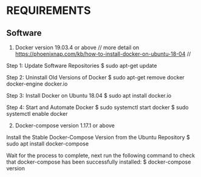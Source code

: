 # REQUIREMENTS

## Software

1. Docker version 19.03.4 or above
// more detail on https://phoenixnap.com/kb/how-to-install-docker-on-ubuntu-18-04 //

Step 1: Update Software Repositories
$ sudo apt-get update

Step 2: Uninstall Old Versions of Docker
$ sudo apt-get remove docker docker-engine docker.io

Step 3: Install Docker on Ubuntu 18.04
$ sudo apt install docker.io

Step 4: Start and Automate Docker
$ sudo systemctl start docker
$ sudo systemctl enable docker

2. Docker-compose version 1.17.1 or above

Install the Stable Docker-Compose Version from the Ubuntu Repository
$ sudo apt install docker-compose

Wait for the process to complete, next run the following command to check that docker-compose has been successfully installed:
$ docker-compose version

